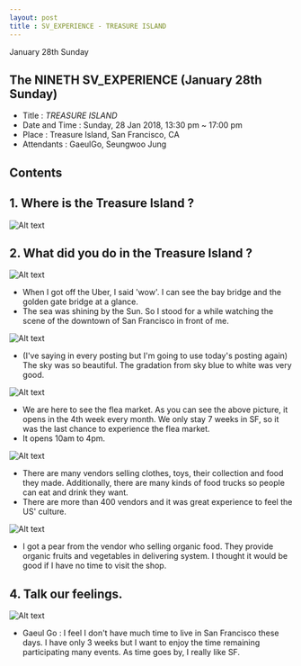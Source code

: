 ```yaml
---
layout: post
title : SV_EXPERIENCE - TREASURE ISLAND
--- 
```


January 28th Sunday

## The NINETH SV_EXPERIENCE (January 28th Sunday)
- Title : _TREASURE ISLAND_
- Date and Time : Sunday, 28 Jan 2018, 13:30 pm ~ 17:00 pm
- Place : Treasure Island, San Francisco, CA
- Attendants : GaeulGo, Seungwoo Jung

## Contents

## 1. Where is the Treasure Island ?
![Alt text](../images/SV_experience/180128/location_00.PNG "location")

## 2. What did you do in the Treasure Island ?
![Alt text](../images/SV_experience/180128/01.jpg "01")
- When I got off the Uber, I said 'wow'. I can see the bay bridge and the golden gate bridge at a glance.
- The sea was shining by the Sun. So I stood for a while watching the scene of the downtown of San Francisco in front of me.

![Alt text](../images/SV_experience/180128/02.jpg "02")
- (I've saying in every posting but I'm going to use today's posting again) The sky was so beautiful. The gradation from sky blue to white was very good. 

![Alt text](../images/SV_experience/180128/website.png "website")
- We are here to see the flea market. As you can see the above picture, it opens in the 4th week every month. We only stay 7 weeks in SF, so it was the last chance to experience the flea market.
- It opens 10am to 4pm. 

![Alt text](../images/SV_experience/180128/04.jpg "04")
- There are many vendors selling clothes, toys, their collection and food they made. Additionally, there are many kinds of food trucks so people can eat and drink they want.
- There are more than 400 vendors and it was great experience to feel the US' culture. 

![Alt text](../images/SV_experience/180128/05.jpg "05")
- I got a pear from the vendor who selling organic food. They provide organic fruits and vegetables in delivering system. I thought it would be good if I have no time to visit the shop.

## 4. Talk our feelings.
![Alt text](../images/SV_experience/180128/06.jpg "06")
- Gaeul Go : I feel I don't have much time to live in San Francisco these days. I have only 3 weeks but I want to enjoy the time remaining participating many events. As time goes by, I really like SF.



